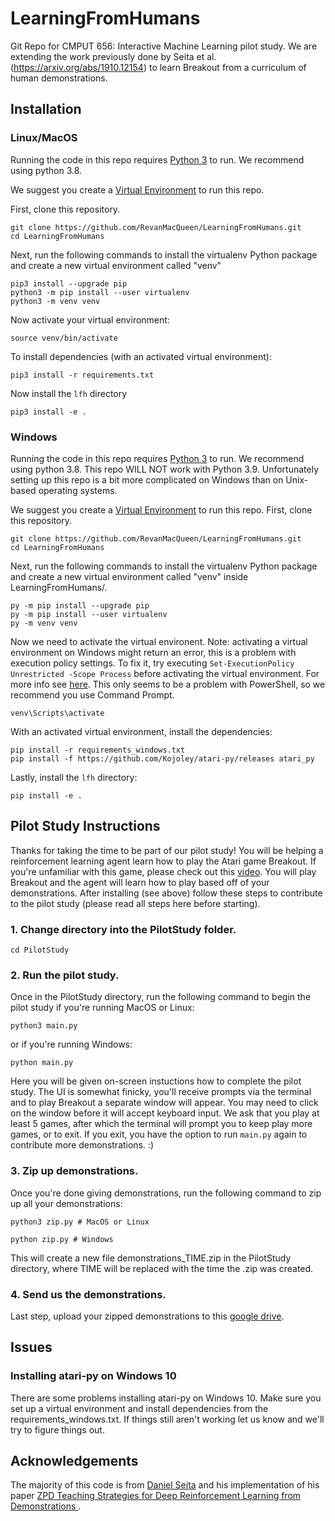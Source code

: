# LearningFromHumans
Git Repo for CMPUT 656: Interactive Machine Learning pilot study. We are extending the work previously done by Seita et al. (https://arxiv.org/abs/1910.12154) to learn Breakout from a curriculum of human demonstrations.

## Installation

### Linux/MacOS
Running the code in this repo requires [Python 3](https://www.python.org/downloads/) to run. We recommend using python 3.8. 

We suggest you create a [Virtual Environment](https://packaging.python.org/guides/installing-using-pip-and-virtual-environments/)
to run this repo.

First, clone this repository.
```
git clone https://github.com/RevanMacQueen/LearningFromHumans.git
cd LearningFromHumans
```

Next, run the following commands to install the virtualenv Python package and create a new virtual environment called "venv" 
```
pip3 install --upgrade pip
python3 -m pip install --user virtualenv
python3 -m venv venv
```

Now activate your virtual environment:
```
source venv/bin/activate
```

To install dependencies (with an activated virtual environment):
```
pip3 install -r requirements.txt
```
Now install the `lfh` directory
```
pip3 install -e .
```

### Windows
Running the code in this repo requires [Python 3](https://www.python.org/downloads/) to run. We recommend using python 3.8. This repo WILL NOT work with Python 3.9. Unfortunately setting up this repo is a bit more complicated on Windows than on Unix-based operating systems. 

We suggest you create a [Virtual Environment](https://packaging.python.org/guides/installing-using-pip-and-virtual-environments/) to run this repo.
First, clone this repository.
```
git clone https://github.com/RevanMacQueen/LearningFromHumans.git
cd LearningFromHumans
```

Next, run the following commands to install the virtualenv Python package and create a new virtual environment called "venv" inside LearningFromHumans/.
```
py -m pip install --upgrade pip
py -m pip install --user virtualenv
py -m venv venv
```

Now we need to activate the virtual environent.  Note: activating a virtual environment on Windows might return an error, this is a problem with execution policy settings. To fix it, try executing `Set-ExecutionPolicy Unrestricted -Scope Process` before activating the virtual environment. For more info see [here](https://stackoverflow.com/questions/18713086/virtualenv-wont-activate-on-windows/30413393). This only seems to be a problem with PowerShell, so we recommend you use Command Prompt.

```
venv\Scripts\activate
```

With an activated virtual environment, install the dependencies:
```
pip install -r requirements_windows.txt
pip install -f https://github.com/Kojoley/atari-py/releases atari_py 
```
Lastly, install the `lfh` directory:
```
pip install -e .
```

## Pilot Study Instructions

Thanks for taking the time to be part of our pilot study! You will be helping a reinforcement learning agent learn how to play the Atari game Breakout. If you're unfamiliar with this game, please check out this [video](https://www.youtube.com/watch?v=V1eYniJ0Rnk). You will play Breakout and the agent will learn how to play based off of your demonstrations. After installing (see above) follow these steps to contribute to the pilot study (please read all steps here before starting).

### 1. Change directory into the PilotStudy folder.

```cd PilotStudy```

### 2. Run the pilot study.

Once in the PilotStudy directory, run the following command to begin the pilot study if you're running MacOS or Linux: 
```
python3 main.py
```

or if you're running Windows:
```
python main.py
```

Here you will be given on-screen instuctions how to complete the pilot study. The UI is somewhat finicky, you'll receive prompts via the terminal and to play Breakout a separate window will appear. You may need to click on the window before it will accept keyboard input. We ask that you play at least 5 games, after which the terminal will prompt you to keep play more games, or to exit. If you exit, you have the option to run `main.py` again to contribute more demonstrations. :)  

### 3. Zip up demonstrations.

Once you're done giving demonstrations, run the following command to zip up all your demonstrations:
```
python3 zip.py # MacOS or Linux
```

```
python zip.py # Windows
```

This will create a new file demonstrations_TIME.zip in the PilotStudy directory,  where TIME will be replaced with the time the .zip was created. 

### 4. Send us the demonstrations.

Last step, upload your zipped demonstrations to this [google drive](https://drive.google.com/drive/folders/1ZvrUFTViP6u3XR2V1wuE_JLINQ7cqYlY?usp=sharing).


## Issues

### Installing atari-py on Windows 10
There are some problems installing atari-py on Windows 10. Make sure you set up a virtual environment and install dependencies from the requirements_windows.txt. If things still aren't working let us know and we'll try to figure things out.

## Acknowledgements
The majority of this code is from [Daniel Seita](https://people.eecs.berkeley.edu/~seita/) and his implementation
of his paper [ZPD Teaching Strategies for Deep Reinforcement Learning from Demonstrations
](https://arxiv.org/abs/1910.12154).

